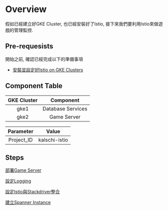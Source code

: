 Overview
========

假如已經建立好GKE Cluster, 也已經安裝好了Istio, 接下來我們要利用Istio來做遊戲的管理監控.

## Pre-requesists

開始之前, 確認已經完成以下的準備事項
- [安裝並設定好Istio on GKE Clusters](https://github.com/michael-chi/gcp-handson/tree/master/istio-multi-gke-cluster-connectivity)

## Component Table

|GKE Cluster|Component|
|:---------:|:-------:|
|gke1|Database Services|
|gke2|Game Server|

|Parameter|Value|
|:---------:|:-------:|
|Project_ID|kalschi-istio|

## Steps

[部署Game Server](setup-game-server.md)

[設定Logging](setup-logging.md)

[設定Istio與Stackdriver整合](setup-istio-stackdriver.md)

[建立Spanner Instance](setup-spanner.md)

